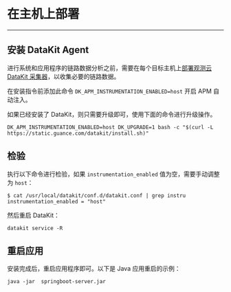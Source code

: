 # 在主机上部署
---

## 安装 DataKit Agent

进行系统和应用程序的链路数据分析之前，需要在每个目标主机上[部署观测云 DataKit 采集器](../../../datakit/datakit-install.md)，以收集必要的链路数据。


在安装指令前添加此命令 `DK_APM_INSTRUMENTATION_ENABLED=host` 开启 APM 自动注入。

如果已经安装了 DataKit，则只需要升级即可，使用下面的命令进行升级操作。

```
DK_APM_INSTRUMENTATION_ENABLED=host DK_UPGRADE=1 bash -c "$(curl -L https://static.guance.com/datakit/install.sh)"
```

## 检验

执行以下命令进行检验，如果 `instrumentation_enabled` 值为空，需要手动调整为 `host`：

```
$ cat /usr/local/datakit/conf.d/datakit.conf | grep instru
instrumentation_enabled = "host"
```

然后重启 DataKit：

```
datakit service -R
```

## 重启应用

安装完成后，重启应用程序即可。以下是 Java 应用重启的示例：

```
java -jar  springboot-server.jar
```